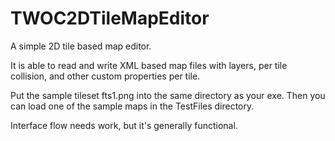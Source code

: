 # TWOC2DTileMapEditor
A simple 2D tile based map editor.

It is able to read and write XML based map files with layers, per tile collision, and other custom properties per tile.

Put the sample tileset fts1.png into the same directory as your exe. Then you can load one of the sample maps in the TestFiles directory. 

Interface flow needs work, but it's generally functional. 